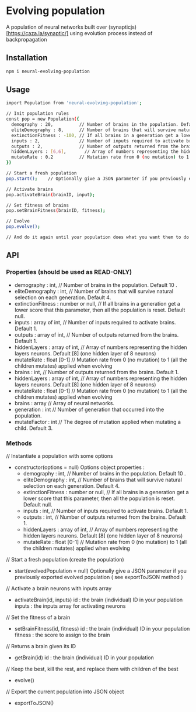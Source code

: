 # Evolving population

A population of neural networks built over (synapticjs)[https://caza.la/synaptic/] using evolution process instead of backpropagation


## Installation

```bash
npm i neural-evolving-population
```

## Usage

```bash
import Population from 'neural-evolving-population';

// Init population rules
const pop = new Population({
  demography : 20,          // Number of brains in the population. Default 10    .            
  eliteDemography : 8,      // Number of brains that will survive natural selection on each generation. Default 4.
  extinctionFitness : -100, // If all brains in a generation get a lower score that this parameter, then all the population is reset. Default null.
  inputs : 2,               // Number of inputs required to activate brains. Default 1.
  outputs : 2,              // Number of outputs returned from the brains. Default 1.
  hiddenLayers : [6,6],       // Array of numbers representing the hidden layers neurons. Default [8] (one hidden layer of 8 neurons)
  mutateRate : 0.2          // Mutation rate from 0 (no mutation) to 1 (all the children mutates) applied when evolving
})

// Start a fresh population
pop.start();    // Optionally give a JSON parameter if you previously exported evolved population ( see exportToJSON method )

// Activate brains
pop.activateBrain(brainID, input);

// Set fitness of brains
pop.setBrainFitness(brainID, fitness);

// Evolve
pop.evolve();

// And do it again until your population does what you want them to do !
```

## API

### Properties (should be used as READ-ONLY)

- demography : int,                     // Number of brains in the population. Default 10    .            
- eliteDemography : int,                // Number of brains that will survive natural selection on each generation. Default 4.
- extinctionFitness : number or null,   // If all brains in a generation get a lower score that this parameter, then all the population is reset. Default null.
- inputs : array of int,                // Number of inputs required to activate brains. Default 1.
- outputs : array of int,               // Number of outputs returned from the brains. Default 1.
- hiddenLayers : array of int,          // Array of numbers representing the hidden layers neurons. Default [8] (one hidden layer of 8 neurons)
- mutateRate : float [0-1]              // Mutation rate from 0 (no mutation) to 1 (all the children mutates) applied when evolving
- brains : int,                         // Number of outputs returned from the brains. Default 1.
- hiddenLayers : array of int,          // Array of numbers representing the hidden layers neurons. Default [8] (one hidden layer of 8 neurons)
- mutateRate : float [0-1]              // Mutation rate from 0 (no mutation) to 1 (all the children mutates) applied when evolving
- brains : array                        // Array of neural networks.
- generation : int                      // Number of generation that occurred into the population.
- mutateFactor : int                    // The degree of mutation applied when mutating a child. Default 3.

### Methods

//  Instantiate a population with some options
- constructor(options = null)
  Options object properties :
  - demography : int,                           // Number of brains in the population. Default 10    .            
  - eliteDemography : int,                      // Number of brains that will survive natural selection on each generation. Default 4.
  - extinctionFitness : number or null,         // If all brains in a generation get a lower score that this parameter, then all the population is reset. Default null.
  - inputs : int,                               // Number of inputs required to activate brains. Default 1.
  - outputs : int,                              // Number of outputs returned from the brains. Default 1.
  - hiddenLayers : array of int,                // Array of numbers representing the hidden layers neurons. Default [8] (one hidden layer of 8 neurons)
  - mutateRate : float [0-1]                    // Mutation rate from 0 (no mutation) to 1 (all the children mutates) applied when evolving

//  Start a fresh population (create the population)
- start(evolvedPopulation = null)
  Optionally give a JSON parameter if you previously exported evolved population ( see exportToJSON method )

//  Activate a brain neurons with inputs array
- activateBrain(id, inputs)
  id : the brain (individual) ID in your population
  inputs : the inputs array for activating neurons

//  Set the fitness of a brain
- setBrainFitness(id, fitness)
    id : the brain (individual) ID in your population
    fitness : the score to assign to the brain

//  Returns a brain given its ID
- getBrain(id)
    id : the brain (individual) ID in your population

//  Keep the best, kill the rest, and replace them with children of the best
- evolve()

//  Export the current population into JSON object
- exportToJSON()
